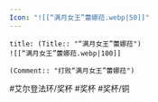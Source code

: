 ```yaml
---
Icon: "![[“满月女王”蕾娜菈.webp|50]]"
---
```

```ad-common-bronze-trophy
title: (Title:: "“满月女王”蕾娜菈")
![[“满月女王”蕾娜菈.webp|100]]

(Comment:: "打败“满月女王”蕾娜菈")
```

#艾尔登法环/奖杯 #奖杯 #奖杯/铜